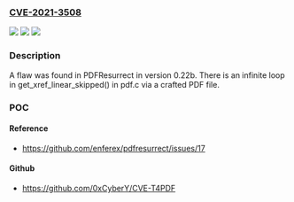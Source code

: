 ### [CVE-2021-3508](https://cve.mitre.org/cgi-bin/cvename.cgi?name=CVE-2021-3508)
![](https://img.shields.io/static/v1?label=Product&message=PDFResurrect&color=blue)
![](https://img.shields.io/static/v1?label=Version&message=n%2Fa&color=blue)
![](https://img.shields.io/static/v1?label=Vulnerability&message=CWE-835&color=brighgreen)

### Description

A flaw was found in PDFResurrect in version 0.22b. There is an infinite loop in get_xref_linear_skipped() in pdf.c via a crafted PDF file.

### POC

#### Reference
- https://github.com/enferex/pdfresurrect/issues/17

#### Github
- https://github.com/0xCyberY/CVE-T4PDF

